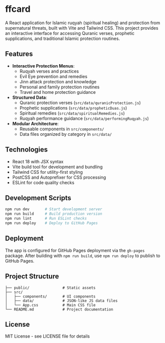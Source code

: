 # ffcard

A React application for Islamic ruqyah (spiritual healing) and protection from supernatural threats, built with Vite and Tailwind CSS. This project provides an interactive interface for accessing Quranic verses, prophetic supplications, and traditional Islamic protection routines.

## Features
- **Interactive Protection Menus**: 
  - Ruqyah verses and practices
  - Evil Eye prevention and remedies
  - Jinn attack protection and knowledge
  - Personal and family protection routines
  - Travel and home protection guidance
- **Structured Data**: 
  - Quranic protection verses (`src/data/quranicProtection.js`)
  - Prophetic supplications (`src/data/propheticDuas.js`)
  - Spiritual remedies (`src/data/spiritualRemedies.js`)
  - Ruqyah performance guidance (`src/data/performingRuqyah.js`)
- **Modular Architecture**: 
  - Reusable components in `src/components/`
  - Data files organized by category in `src/data/`

## Technologies
- React 18 with JSX syntax
- Vite build tool for development and bundling
- Tailwind CSS for utility-first styling
- PostCSS and Autoprefixer for CSS processing
- ESLint for code quality checks

## Development Scripts
```bash
npm run dev       # Start development server
npm run build     # Build production version
npm run lint      # Run ESLint checks
npm run deploy    # Deploy to GitHub Pages
```

## Deployment
The app is configured for GitHub Pages deployment via the `gh-pages` package. After building with `npm run build`, use `npm run deploy` to publish to GitHub Pages.

## Project Structure
```
├── public/               # Static assets
├── src/
│   ├── components/       # UI components
│   ├── data/             # JSON-like JS data files
│   └── App.css           # Main CSS file
└── README.md             # Project documentation
```

## License
MIT License - see LICENSE file for details
